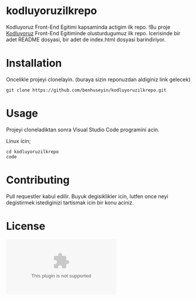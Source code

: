 # kodluyoruzilkrepo
Kodluyoruz Front-End Egitimi kapsaminda actigim ilk repo.
!Bu proje [Kodluyoruz](kodluyoruz.com) Front-End Egitiminde olusturdugumuz ilk repo. Icerisinde bir adet README dosyasi, bir adet de index.html dosyasi barindiriyor.

# Installation
Oncelikle projeyi clonelayin. (buraya sizin reponuzdan aldiginiz link gelecek)

```
git clone https://github.com/benhuseyin/kodluyoruzilkrepo.git
```

# Usage
Projeyi cloneladiktan sonra Visual Studio Code programini acin.

Linux icin;
```
cd kodluyoruzilkrepo
code
```

# Contributing 
Pull requestler kabul edilir. Buyuk degisiklikler icin, lutfen once neyi degistirmek istediginizi tartismak icin bir konu aciniz.

# License 
![MIT](mit.com)
